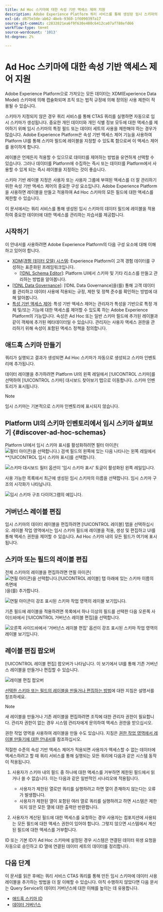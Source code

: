 ```yaml
---
title: Ad Hoc 스키마에 대한 속성 기반 액세스 제어 지원
description: Adobe Experience Platform 쿼리 서비스를 통해 생성된 임시 스키마의 데이터 필드에 대한 액세스를 제한하는 안내서입니다.
exl-id: d675e3de-ab62-4beb-9360-1f6090397a17
source-git-commit: c2832821ea6f9f630e480c6412ca07af788efd66
workflow-type: tm+mt
source-wordcount: '1013'
ht-degree: 2%

---
```


# Ad Hoc 스키마에 대한 속성 기반 액세스 제어 지원

Adobe Experience Platform으로 가져오는 모든 데이터는 XDM(Experience Data Model) 스키마에 의해 캡슐화되며 조직 또는 법적 규정에 의해 정의된 사용 제한이 적용될 수 있습니다.

스키마가 지정되지 않은 경우 쿼리 서비스를 통해 CTAS 쿼리를 실행하면 자동으로 임시 스키마가 생성됩니다. 중요한 개인 데이터와 개인 식별 정보 모두에 대한 액세스를 제어하기 위해 임시 스키마의 특정 필드 또는 데이터 세트의 사용을 제한해야 하는 경우가 많습니다. Adobe Experience Platform은 속성 기반 액세스 제어 기능을 사용하여 Platform UI를 통해 스키마 필드에 레이블을 지정할 수 있도록 함으로써 이 액세스 제어를 용이하게 합니다.

레이블은 언제든지 적용할 수 있으므로 데이터를 제어하는 방법을 유연하게 선택할 수 있습니다. 그러나 데이터를 Platform에 수집하는 즉시 또는 데이터를 Platform에서 사용할 수 있게 되는 즉시 레이블을 지정하는 것이 좋습니다.

스키마 기반 레이블 지정은 사용자 또는 사용자 그룹에 부여된 액세스를 더 잘 관리하기 위한 속성 기반 액세스 제어의 중요한 구성 요소입니다. Adobe Experience Platform을 사용하면 레이블을 만들고 적용하여 Ad Hoc 스키마의 모든 필드에 대한 액세스를 제한할 수 있습니다.

이 문서에서는 쿼리 서비스를 통해 생성된 임시 스키마의 데이터 필드에 레이블을 적용하여 중요한 데이터에 대한 액세스를 관리하는 자습서를 제공합니다.

## 시작하기

이 안내서를 사용하려면 Adobe Experience Platform의 다음 구성 요소에 대해 이해하고 있어야 합니다.

* [XDM(경험 데이터 모델) 시스템](../../xdm/home.md): Experience Platform이 고객 경험 데이터를 구성하는 표준화된 프레임워크입니다.
   * [[!DNL Schema Editor]](../../xdm/ui/overview.md): Platform UI에서 스키마 및 기타 리소스를 만들고 관리하는 방법을 알아봅니다.
* [[!DNL Data Governance]](../../data-governance/home.md): [!DNL Data Governance]을(를) 통해 고객 데이터를 관리하고 데이터 사용에 적용되는 규정, 제한 및 정책 준수를 확인하는 방법에 대해 알아봅니다.
* [특성 기반 액세스 제어](../../access-control/abac/overview.md): 특성 기반 액세스 제어는 관리자가 특성을 기반으로 특정 개체 및/또는 기능에 대한 액세스를 제어할 수 있도록 하는 Adobe Experience Platform의 기능입니다. 속성은 Ad Hoc 또는 일반 스키마 필드에 추가된 레이블과 같이 객체에 추가된 메타데이터일 수 있습니다. 관리자는 사용자 액세스 권한을 관리하기 위해 속성이 포함된 액세스 정책을 정의합니다.

## 애드혹 스키마 만들기

쿼리가 실행되고 결과가 생성되면 Ad Hoc 스키마가 자동으로 생성되고 스키마 인벤토리에 추가됩니다.

데이터 레이블을 추가하려면 Platform UI의 왼쪽 레일에서 [!UICONTROL 스키마]를 선택하여 [!UICONTROL 스키마] 대시보드 찾아보기 탭으로 이동합니다. 스키마 인벤토리가 표시됩니다.

>[!NOTE]
>
>임시 스키마는 기본적으로 스키마 인벤토리에 표시되지 않습니다.

## Platform UI의 스키마 인벤토리에서 임시 스키마 살펴보기 {#discover-ad-hoc-schemas}

Platform UI에서 임시 스키마 표시를 활성화하려면 필터 아이콘(![필터 아이콘)을 선택합니다.](/help/images/icons/filter.png)) 검색 필드의 왼쪽에 있는 다음 나타나는 왼쪽 레일에서 **[!UICONTROL 임시 스키마 표시]를 선택합니다.

![스키마 대시보드 필터 옵션이 &#39;임시 스키마 표시&#39; 토글이 활성화된 왼쪽 레일입니다.](../images/data-governance/adhoc-schema-toggle.png)

사용 가능한 목록에서 최근에 생성된 임시 스키마의 이름을 선택합니다. 임시 스키마 구조의 시각화가 나타납니다.

![임시 스키마 구조 다이어그램의 예입니다.](../images/data-governance/adhoc-schema-structure-diagram.png)

## 거버넌스 레이블 편집

임시 스키마의 데이터 레이블을 편집하려면 [!UICONTROL 레이블] 탭을 선택하십시오. 레이블 작업 영역에서는 임시 스키마 필드에 레이블을 적용, 생성 및 편집하고 UI를 통해 액세스 권한을 제어할 수 있습니다. Ad Hoc 스키마 내의 모든 필드가 여기에 표시됩니다.

## 스키마 또는 필드의 레이블 편집

전체 스키마의 레이블을 편집하려면 연필 아이콘(![연필 아이콘)을 선택합니다.[!UICONTROL 레이블] 탭 아래에 있는 스키마 이름의 측면에 ](/help/images/icons/edit.png))을(를) 추가합니다.

![연필 아이콘이 강조 표시된 스키마 작업 영역의 레이블 보기입니다.](../images/data-governance/edit-entire-schema-labels.png)

기존 필드에 레이블을 적용하려면 목록에서 하나 이상의 필드를 선택한 다음 오른쪽 사이드바에서 [!UICONTROL 거버넌스 레이블 편집]을 선택합니다.

![오른쪽 사이드바에서 &#39;거버넌스 레이블 편집&#39; 옵션이 강조 표시된 스키마 작업 영역의 레이블 보기입니다.](../images/data-governance/edit-governance-labels.png)

## 레이블 편집 팝오버

[!UICONTROL 레이블 편집] 팝오버가 나타납니다. 이 보기에서 UI를 통해 기존 거버넌스 레이블을 만들거나 편집할 수 있습니다.

![레이블 편집 팝오버](../images/data-governance/edit-labels-popover.png)

[선택한 스키마 또는 필드의 레이블을 만들거나 편집하는 방법](../../xdm/tutorials/labels.md#edit-the-labels-for-the-schema-or-field)에 대한 지침은 설명서를 참조하세요.

>[!NOTE]
>
>새 레이블을 만들거나 기존 레이블을 편집하려면 조직에 대한 관리자 권한이 필요합니다. 관리자 권한이 없는 경우 시스템 관리자에게 문의하여 액세스 권한을 받으십시오.

권한 작업 영역을 사용하여 레이블을 만들 수도 있습니다. 지침은 [권한 작업 영역에서 레이블 만들기에 대한 안내서](../../access-control/abac/ui/labels.md)를 참조하십시오.

적절한 수준의 속성 기반 액세스 제어가 적용되면 사용자가 액세스할 수 없는 데이터에 액세스하려고 할 때 쿼리 서비스를 통해 실행되는 모든 쿼리에 다음과 같은 시스템 동작이 적용됩니다.

1. 사용자가 스키마 내의 필드 중 하나에 대한 액세스를 거부하면 제한된 필드에서 읽거나 쓸 수 없습니다. 이는 다음과 같은 일반적인 시나리오에 적용됩니다.

   * 사용자가 제한된 열로만 쿼리를 실행하려고 하면 열이 존재하지 않는다는 오류가 발생합니다.
   * 사용자가 제한된 열이 포함된 여러 열로 쿼리를 실행하려고 하면 시스템은 제한되지 않은 모든 열에 대한 출력만 반환합니다.

1. 사용자가 계산된 필드에 대한 액세스를 요청하는 경우 사용자는 컴포지션에 사용되는 모든 필드에 대한 액세스 권한이 있어야 합니다. 그렇지 않으면 시스템에서 계산된 필드에 대한 액세스를 거부합니다.

ID 또는 기본 ID가 Ad Hoc 스키마에 설정된 경우 시스템은 연결된 데이터 위생 요청을 자동으로 승인하고 ID 열에 연결된 데이터 세트의 데이터를 정리합니다.

## 다음 단계

이 문서를 읽은 후에는 쿼리 서비스 CTAS 쿼리를 통해 만든 임시 스키마에 데이터 사용 레이블을 추가하는 방법을 더 잘 이해할 수 있습니다. 아직 수행하지 않았다면 다음 문서는 Query Service의 데이터 거버넌스에 대한 이해를 높이는 데 유용합니다.

* [애드혹 스키마 ID](./ad-hoc-schema-identities.md)
* [데이터 거버넌스](../../data-governance/home.md)

